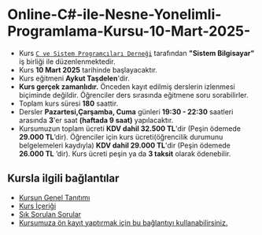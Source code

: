 # Online-C#-ile-Nesne-Yonelimli-Programlama-Kursu-10-Mart-2025-


+ Kurs [`C ve Sistem Programcıları Derneği`](http://www.csystem.org/) tarafından __"Sistem Bilgisayar"__ iş birliği ile düzenlenmektedir.
+ Kurs __10 Mart 2025__ tarihinde başlayacaktır.
+ Kurs eğitmeni __Aykut Taşdelen__'dir.
+ __Kurs gerçek zamanlıdır.__ Önceden kayıt edilmiş derslerin izlenmesi biçiminde değildir. Öğrenciler ders sırasında eğitmene soru sorabilirler.
+ Toplam kurs süresi  __180__ saattir. 
+ Dersler __Pazartesi,Çarşamba, Cuma__ günleri __19:30 - 22:30__ saatleri arasında __3__'er saat __(haftada 9 saat)__ yapılacaktır.
+  Kursumuzun toplam ücreti __KDV dahil 32.500 TL__'dir (Peşin ödemede __29.000 TL__’dir). Öğrenciler için kurs ücreti(öğrencilik durumunu belgelemeleri kaydıyla) __KDV dahil 29.000 TL__'dir (Peşin ödemede __26.000 TL__ ’dir). Kurs ücreti peşin ya da __3 taksit__ olarak ödenebilir.

## Kursla ilgili bağlantılar
+ [Kursun Genel Tanıtımı](https://github.com/CSD-1993/Online-Csharp-ile-Nesne-Yonelimli-Programlama-Kursu-10-Mart-2025-/blob/main/kurs_tanitimi.md)
+ [Kurs İçeriği](https://github.com/CSD-1993/Online-Csharp-ile-Nesne-Yonelimli-Programlama-Kursu-10-Mart-2025-/blob/main/kurs_icerigi.md)
+ [Sık Sorulan Sorular](https://github.com/CSD-1993/Online-Csharp-ile-Nesne-Yonelimli-Programlama-Kursu-10-Mart-2025-/blob/main/sss.md)
+ [Kursumuza ön kayıt yaptırmak için bu bağlantıyı kullanabilirsiniz.](https://us06web.zoom.us/meeting/register/tZ0kdeyqrDspHNCQ9l7Rt-lms0dnPItKHH-z#/registration)
